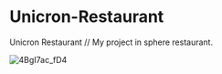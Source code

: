 # Unicron-Restaurant
Unicron Restaurant // My project in sphere restaurant.

![4BgI7ac_fD4](https://user-images.githubusercontent.com/115900783/224530095-da236c53-57bc-4304-aba8-a3ea4e313d74.png)

